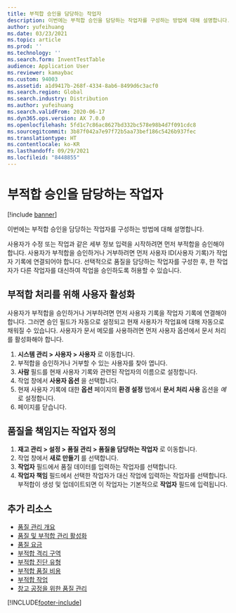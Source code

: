 ```yaml
---
title: 부적합 승인을 담당하는 작업자
description: 이번에는 부적합 승인을 담당하는 작업자를 구성하는 방법에 대해 설명합니다.
author: yufeihuang
ms.date: 03/23/2021
ms.topic: article
ms.prod: ''
ms.technology: ''
ms.search.form: InventTestTable
audience: Application User
ms.reviewer: kamaybac
ms.custom: 94003
ms.assetid: a1d9417b-268f-4334-8ab6-8499d6c3acf0
ms.search.region: Global
ms.search.industry: Distribution
ms.author: yufeihuang
ms.search.validFrom: 2020-06-17
ms.dyn365.ops.version: AX 7.0.0
ms.openlocfilehash: 5fd1c7c86ac8627bd332bc578e98b4d7f091cdc8
ms.sourcegitcommit: 3b87f042a7e97f72b5aa73bef186c5426b937fec
ms.translationtype: HT
ms.contentlocale: ko-KR
ms.lasthandoff: 09/29/2021
ms.locfileid: "8448855"
---
```

# <a name="workers-responsible-for-approving-nonconformances"></a>부적합 승인을 담당하는 작업자

[!include [banner](../includes/banner.md)]

이번에는 부적합 승인을 담당하는 작업자를 구성하는 방법에 대해 설명합니다.

사용자가 수정 또는 작업과 같은 세부 정보 입력을 시작하려면 먼저 부적합을 승인해야 합니다. 사용자가 부적합을 승인하거나 거부하려면 먼저 사용자 ID(사용자 기록)가 작업자 기록에 연결되어야 합니다. 선택적으로 품질을 담당하는 작업자를 구성한 후, 한 작업자가 다른 작업자를 대신하여 작업을 승인하도록 허용할 수 있습니다.

## <a name="enable-a-user-for-nonconformance-processing"></a>부적합 처리를 위해 사용자 활성화

사용자가 부적합을 승인하거나 거부하려면 먼저 사용자 기록을 작업자 기록에 연결해야 합니다. 그러면 승인 필드가 자동으로 설정되고 현재 사용자가 작업표에 대해 자동으로 채워질 수 있습니다. 사용자가 문서 메모를 사용하려면 먼저 사용자 옵션에서 문서 처리를 활성화해야 합니다.

1. **시스템 관리 \> 사용자 \> 사용자** 로 이동합니다.
1. 부적합을 승인하거나 거부할 수 있는 사용자를 찾아 엽니다.
1. **사람** 필드를 현재 사용자 기록와 관련된 작업자의 이름으로 설정합니다.
1. 작업 창에서 **사용자 옵션** 을 선택합니다.
1. 현재 사용자 기록에 대한 **옵션** 페이지의 **환경 설정** 탭에서 **문서 처리 사용** 옵션을 *예* 로 설정합니다.
1. 페이지를 닫습니다.

## <a name="define-workers-that-are-responsible-for-quality"></a>품질을 책임지는 작업자 정의

1. **재고 관리 \> 설정 \> 품질 관리 \> 품질을 담당하는 작업자** 로 이동합니다.
2. 작업 창에서 **새로 만들기** 를 선택합니다.
3. **작업자** 필드에서 품질 데이터를 입력하는 작업자를 선택합니다.
4. **작업자 책임** 필드에서 선택한 작업자가 대신 작업에 입력하는 작업자를 선택합니다. 부적합이 생성 및 업데이트되면 이 작업자는 기본적으로 **작업자** 필드에 입력됩니다.

## <a name="additional-resources"></a>추가 리소스

- [품질 관리 개요](quality-management-processes.md)
- [품질 및 부적합 관리 활성화](enable-quality-management.md)
- [품질 요금](quality-charges.md)
- [부적합 격리 구역](quality-quarantine-zones.md)
- [부적합 진단 유형](quality-diagnostic-types.md)
- [부적합 품질 비용](quality-charges.md)
- [부적합 작업](quality-operations.md)
- [창고 공정을 위한 품질 관리](quality-management-for-warehouses-processes.md)

[!INCLUDE[footer-include](../../includes/footer-banner.md)]
